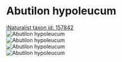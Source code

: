 
Abutilon hypoleucum
===================
  
[iNaturalist taxon id: 157842](https://www.inaturalist.org/taxa/157842)  
![Abutilon hypoleucum](https://inaturalist-open-data.s3.amazonaws.com/photos/250028019/medium.jpg)  
![Abutilon hypoleucum](https://inaturalist-open-data.s3.amazonaws.com/photos/250028813/medium.jpg)  
![Abutilon hypoleucum](https://inaturalist-open-data.s3.amazonaws.com/photos/250028882/medium.jpg)  
![Abutilon hypoleucum](https://inaturalist-open-data.s3.amazonaws.com/photos/250028938/medium.jpg)